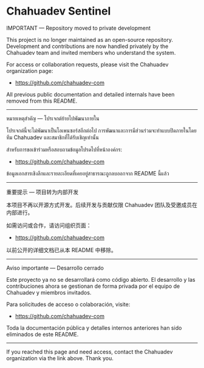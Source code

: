 # Chahuadev Sentinel

IMPORTANT — Repository moved to private development

This project is no longer maintained as an open-source repository. Development and contributions are now handled privately by the Chahuadev team and invited members who understand the system.

For access or collaboration requests, please visit the Chahuadev organization page:

- https://github.com/chahuadev-com

All previous public documentation and detailed internals have been removed from this README.

---

หมายเหตุสำคัญ — โปรเจกต์ย้ายไปพัฒนาภายใน

โปรเจกต์นี้จะไม่พัฒนาเป็นโอเพนซอร์สอีกต่อไป การพัฒนาและการมีส่วนร่วมจะทำแบบปิดภายในโดยทีม Chahuadev และสมาชิกที่ได้รับเชิญเท่านั้น

สำหรับการขอเข้าร่วมหรือสอบถามข้อมูลโปรดไปที่หน้าองค์กร:

- https://github.com/chahuadev-com

ข้อมูลเอกสารเชิงลึกและรายละเอียดที่เคยอยู่สาธารณะถูกลบออกจาก README นี้แล้ว

---

重要提示 — 项目转为内部开发

本项目不再以开源方式开发。后续开发与贡献仅限 Chahuadev 团队及受邀成员在内部进行。

如需访问或合作，请访问组织页面：

- https://github.com/chahuadev-com

以前公开的详细文档已从本 README 中移除。

---

Aviso importante — Desarrollo cerrado

Este proyecto ya no se desarrollará como código abierto. El desarrollo y las contribuciones ahora se gestionan de forma privada por el equipo de Chahuadev y miembros invitados.

Para solicitudes de acceso o colaboración, visite:

- https://github.com/chahuadev-com

Toda la documentación pública y detalles internos anteriores han sido eliminados de este README.

---

If you reached this page and need access, contact the Chahuadev organization via the link above. Thank you.
